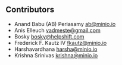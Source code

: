 ## Contributors
<!-- DO NOT EDIT - CONTRIBUTORS.md is autogenerated from git commit log by contributors.sh script. -->

- Anand Babu (AB) Periasamy <ab@minio.io>
- Anis Elleuch <vadmeste@gmail.com>
- Bosky <bosky@helpshift.com>
- Frederick F. Kautz IV <fkautz@minio.io>
- Harshavardhana <harsha@minio.io>
- Krishna Srinivas <krishna@minio.io>
